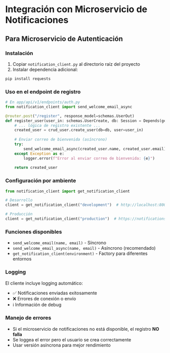 # Integración con Microservicio de Notificaciones

## Para Microservicio de Autenticación

### Instalación

1. Copiar `notification_client.py` al directorio raíz del proyecto
2. Instalar dependencia adicional:
```bash
pip install requests
```

### Uso en el endpoint de registro

```python
# En app/api/v1/endpoints/auth.py
from notification_client import send_welcome_email_async

@router.post("/register", response_model=schemas.UserOut)
def register_user(user_in: schemas.UserCreate, db: Session = Depends(get_db)):
    # ... lógica de registro existente ...
    created_user = crud_user.create_user(db=db, user=user_in)
    
    # Enviar correo de bienvenida (asíncrono)
    try:
        send_welcome_email_async(created_user.name, created_user.email)
    except Exception as e:
        logger.error(f"Error al enviar correo de bienvenida: {e}")
    
    return created_user
```

### Configuración por ambiente

```python
from notification_client import get_notification_client

# Desarrollo
client = get_notification_client("development")  # http://localhost:8002

# Producción
client = get_notification_client("production")  # https://notifications.unxchange.com
```

### Funciones disponibles

- `send_welcome_email(name, email)` - Síncrono
- `send_welcome_email_async(name, email)` - Asíncrono (recomendado)
- `get_notification_client(environment)` - Factory para diferentes entornos

### Logging

El cliente incluye logging automático:
- ✅ Notificaciones enviadas exitosamente
- ❌ Errores de conexión o envío
- ℹ️ Información de debug

### Manejo de errores

- Si el microservicio de notificaciones no está disponible, el registro **NO falla**
- Se loggea el error pero el usuario se crea correctamente
- Usar versión asíncrona para mejor rendimiento
